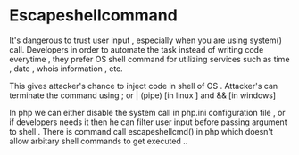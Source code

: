 # Escapeshellcommand
It's dangerous to trust user input , especially when you are using system() call.
Developers in order to automate the task instead of writing code everytime , they prefer OS shell command for utilizing
services such as time , date , whois information , etc.

This gives attacker's chance to inject code in shell of OS .
Attacker's can terminate the command using ; or | (pipe) [in linux ] and && [in windows]

In php we can either disable the system call in php.ini configuration file , 
or if developers needs it then he can filter user input before passing argument to shell .
There is command call escapeshellcmd() in php which doesn't allow arbitary shell commands to get executed ..
